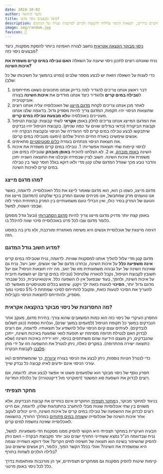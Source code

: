 ```yaml
---
date: 2024-10-02
author: גלעד קותיאל
title: כיצד מבצעים ניסוי מדעי?
description: ביצוע ניסוי מדעי בצורה נכונה חיוני להסקת מסקנות מהימנות. ללא הקפדה על עקרונות מדעיים ברורים, תוצאות הניסוי עלולות להטעות ולגרום לפרשנות שגויה של הנתונים.
image: img/random.jpg
favicon: 🔬
---
```


[ניסוי מבוקר הקצאה אקראית](https://he.wikipedia.org/wiki/%D7%A0%D7%99%D7%A1%D7%95%D7%99_%D7%9E%D7%91%D7%95%D7%A7%D7%A8_%D7%94%D7%A7%D7%A6%D7%90%D7%94_%D7%90%D7%A7%D7%A8%D7%90%D7%99%D7%AA) נחשב לצורה האמינה ביותר להסקת מסקנות, כיצד מבצעים ניסוי כזה?

נניח שאנחנו רוצים לתכנן ניסוי שיענה על השאלה **האם טבילה במים קרים משפרת את איכות השינה?**

כדי לענות על השאלה הזאת יש לבצע מספר שלבים (נפרט בהמשך על חשיבותו של כל שלב):
1. דבר ראשון אנחנו צריכים להגדיר למה בדיוק אנחנו מתכוונים כשאנו מתייחסים ל**טבילה במים קרים** ולהגדיר כיצד אנחנו מודדים את **איכות השינה** בצורה אוביקטיבית.
2. לאחר מכן אנחנו צריכים לקחת [מדגם מייצג](https://he.wikipedia.org/wiki/%D7%9E%D7%93%D7%92%D7%9D) של האוכלוסיה עליה אנחנו רוצים שתוצאות הניסוי יהיו תקפות, המדגם צריך להיות מספיק גדול. בדוגמה שלנו אנחנו מעוניינים באוכלסיה ש**לא מבצעת טבילה במים קרים**.
3. את המדגם המייצג אנחנו צריכים לחלק באופן **אקראי** לשתי קבוצות: קבוצת הטיפול וקבוצת הביקורת (כדאי בגדלים שווים עד כמה שניתן). בקבוצת הטיפול יהיו נבדקים שיתבקשו לבצע טבילה במים קרים לפי ההגדרה של הניסוי ובקבוצת הבקרה יהיו אנשים שימשיכו באורח החיים הרגיל שלהם (וימענו מטבילה במים קרים).
4. את תוצאות הניסוי מנתחים בעזרת [כלים סטטיסטיים](https://he.wikipedia.org/wiki/%D7%A0%D7%99%D7%A1%D7%95%D7%99_%D7%9E%D7%91%D7%95%D7%A7%D7%A8_%D7%94%D7%A7%D7%A6%D7%90%D7%94_%D7%90%D7%A7%D7%A8%D7%90%D7%99%D7%AA#%D7%A0%D7%99%D7%AA%D7%95%D7%97_%D7%A0%D7%AA%D7%95%D7%A0%D7%99%D7%9D) מתאימים.
5. לניסוי קיימות שתי תוצאות אפשריות: 1. טבילה במים קרים משפרת את איכות השינה [באופן מובהק](https://he.wikipedia.org/wiki/%D7%9E%D7%95%D7%91%D7%94%D7%A7%D7%95%D7%AA_%D7%A1%D7%98%D7%98%D7%99%D7%A1%D7%98%D7%99%D7%AA), או 2. לא הצלחנו להוכיח **באופן מובהק** שטבילה במים אכן משפרת את איכות השינה. חשוב לציין שבמידה וקיבלנו את התוצאה השניה יתכן והדבר נובע מכך שגודל המדגם שלנו קטן מדי ולאו דוקא בגלל חוסר קשר בין טבילה במים קרים לאיכות השינה.

### מהו מדגם מייצג?

מדגם מייצג, כשמו כן הוא, הוא מדגם שאמור לייצג את כלל האוכלוסייה. לדוגמה, כאשר אנו טועמים מרק שמתבשל, אנו מניחים שטעם המרק בכף שלקחנו (המדגם) מייצג את הטעם של המרק בסיר כולו, ואין הבדלי טעם משמעותיים בין המרק בתחתית הסיר לזה שבפני השטח, למשל.

באופן קצת יותר מדויק מדגם מייצג צריך להיות [מדגם הסתברותי](https://he.wikipedia.org/wiki/%D7%9E%D7%93%D7%92%D7%9D#%D7%9E%D7%93%D7%92%D7%9E%D7%99%D7%9D_%D7%94%D7%A1%D7%AA%D7%91%D7%A8%D7%95%D7%AA%D7%99%D7%99%D7%9D) (ובעל גודל מספק) כלומר מדגם שבו לכל פרט באוכלוסייה סיכוי שווה להיכלל בו.

דגימה מייצגת של אוכלוסיית אנשים היא משימה מאתגרת ומורכבת, ולא נדון בה בפוסט הזה.


### מדוע חשוב גודל המדגם?

מדגם קטן מדי עלול להוליך אותנו למסקנות שגויות. לדוגמה, נניח שטבילה במים קרים **אינה משפיעה כלל** על איכות השינה, ובחרנו מדגם של שני אנשים, יואב ויעל. נניח גם שאיכות השינה של יעל גבוהה משמעותית מזו של יואב. מה יהיו תוצאות הניסוי? אם יעל תשובץ לקבוצת הטיפול, נקבל לכאורה שלטיפול (טבילה במים קרים) יש השפעה חיובית על איכות השינה, ולהפך, בעוד שבפועל אין לו השפעה כלל. אינטואיטיבית, ככל שנבחר מדגם גדול יותר, **הסיכוי** לטעות כזאת ילך ויקטן. שימוש בכלים סטטיסטיים מאפשר לנו להעריך את הסיכוי לטעות כזאת, ומקובל להתייחס לסיכוי שמתחת ל-5% כסיכוי נמוך מספיק, ולהתייחס לתוצאות הניסוי כקבילות.


### מה החסרונות של ניסוי מבוקר בהקצאה אקראית?

החסרון העיקרי של ניסוי כזה הוא כמות המשאבים שהוא צורך: בחירת מדגם, מעקב אחר הנבדקים במשך כל תקופת הטיפול (לפעמים במשך שנים), ועלויות נוספות (כגון תשלום לנבדקים). לעיתים עצם קיום הניסוי עלול להשפיע על תוצאותיו. לדוגמה, אם רוצים לבדוק האם לנטילת תרופה מסוימת יש תופעת לוואי שפוגעת באיכות השינה, ייתכן שהנבדקים, רק מעצם הידיעה שהם משתתפים בניסוי, יחוו ירידה באיכות השינה (שלא כתוצאה ישירה מהתרופה). במקרים כאלה, ניתן לנטרל את ההשפעה הזו על ידי מתן [פלצבו](https://he.wikipedia.org/wiki/%D7%A4%D7%9C%D7%A6%D7%91%D7%95) לקבוצת הבקרה.

כדי לנטרל הטיות נוספות, ניתן לבצע את הניסוי בצורה [עיוורת](https://he.wikipedia.org/wiki/%D7%A1%D7%9E%D7%99%D7%95%D7%AA_%D7%9B%D7%A4%D7%95%D7%9C%D7%94), כך שהמשתתפים ו/או עורכי הניסוי אינם יודעים לאיזו קבוצה כל נבדק שייך. 

חסרון נוסף של ניסוי מבוקר הוא שלפעמים פשוט אי אפשר לבצע אותו. לדוגמה, אם רוצים לבדוק את השפעת סוג המשטר (דמוקרטי מול דיקטטורה) על כלכלת המדינה.

### מחקר תצפיתי

בניגוד למחקר מבוקר, ב[מחקר תצפיתי](https://en.wikipedia.org/wiki/Observational_study) החוקרים אינם בוחרים את קבוצת הנבדקים, אלא משווים בין שתי אוכלוסיות שונות מבלי להתערב בהתנהגות שלהן. לדוגמה, אם היינו רוצים לבדוק את ההשפעה של טבילה במים קרים על איכות השינה, היינו יכולים לעקוב אחר איכות השינה של אוכלוסייה ש[שוחה במים פתוחים](https://he.wikipedia.org/wiki/%D7%A9%D7%97%D7%99%D7%99%D7%94_%D7%91%D7%9E%D7%99%D7%9D_%D7%A4%D7%AA%D7%95%D7%97%D7%99%D7%9D) במהלך החורף, בהשוואה לאוכלוסייה שאינה נחשפת למים קרים.

הבעיה העיקרית במחקר תצפיתי היא הקושי להסיק ממנו מסקנות חד-משמעיות. למשל, נניח שבדוגמה הנ"ל נמצא ששחייני החורף ישנים טוב יותר מקבוצת הבקרה – האם ניתן להסיק שהשיפור בשינה הוא תוצאה של חשיפה למים הקרים? אולי דווקא השחייה עצמה היא שמשפרת את השינה? ואולי בכלל הקשר הפוך, כלומר, רק אנשים שישנים טוב בלילה הולכים לשחות בחורף?

קיימות שיטות להסיק מסקנות גם ממחקרים תצפיתיים, אך הן מורכבות ומותאמות בדרך כלל לכל ניסוי באופן פרטני.



